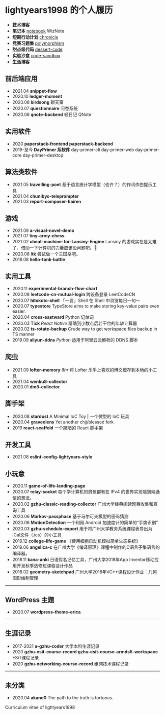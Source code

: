 # lightyears1998 的个人履历

- [**技术博客**](https://hacks.qfstudio.net)
- **笔记本** [notebook](https://lightyears1998.github.io/notebook/) WizNote
- **短期行动计划** [chronicle](https://lightyears1998.github.io/chronicle/)
- **竞赛习题集** [polymorphism](https://github.com/lightyears1998/polymorphism)
- **甜点级代码** [dessert-code](https://github.com/lightyears1998/dessert-code)
- **实验沙盒** [code-sandbox](https://github.com/lightyears1998/code-sandbox)
- [**生活博客**](https://blog.qfstudio.net/)

## 前后端应用

- 2021.04 **snippet-flow**
- 2020.10 **ledger-moment**
- 2020.08 **birdsong** 聊天室
- 2020.07 **questionnaire** 问卷系统
- 2020.06 **qnote-backend** 轻日记 QNote

## 实用软件

- 2020 **paperstack-frontend** **paperstack-backend**
- 2019-至今 **DayPrimer 系软件** day-primer-cli day-primer-web day-primer-core day-primer-desktop

## 算法类软件

- 2021.05 **travelling-poet** 基于语言统计学模型（也许？）的作词作曲提示工具
- 2021.04 **chunibyo-teleprompter**
- 2021.03 **report-composer-hairen**

## 游戏

- 2021.09 **a-visual-novel-demo**
- 2021.07 **tiny-army-chess**
- 2021.02 **cheat-machine-for-Lansiny-Engine** Lansiny 的游戏实在是太难了，借助一下计算机的力量应该没问题吧。🤣
- 2020.08 **ltk** 尝试做一个三国杀吧。
- 2018.08 **hello-tank-battle**

## 实用工具

- 2020.11 **experimental-branch-flow-chart**
- 2020.08 **leetcode-cn-mutual-login** 跨设备登录 LeetCodeCN
- 2020.07 **hitokoto-shell** 「一言」Shell 在 Shell 中浏览每日一句～
- 2020.07 **typestore** TypeStore aims to make storing key-value pairs even easier.
- 2020.04 **cross-eastward** Python 记单词
- 2020.03 **Tick** *React Native* 精确到小数点后若干位的年龄计算器
- 2020.02 **ts-rotate-backup** Crude way to get workspace files backup in TS manner
- 2019.09 **aliyun-ddns** *Python* 适用于阿里云云解析的 DDNS 脚本

## 爬虫

- 2021.09 **lofter-memory** *8hr* 将 Lofter 乐乎上喜欢的博文缓存到本地的小工具
- 2021.04 **wenku8-collector**
- 2020.01 **dm5-collector**

## 脚手架

- 2020.08 **stardust** A Minimal IoC Toy | 一个微型的 IoC 玩具
- 2020.04 **graveolens** Yet another chjj/blessed fork
- 2019 **react-scaffold** 一个简陋的 React 脚手架

## 开发工具

- 2021.08 **eslint-config-lightyears-style**

## 小玩意

- 2020.11 **game-of-life-landing-page**
- 2020.07 **relay-socket** 每个学计算机的男孩都有在 IPv4 的世界实现端到端通信的想法。
- 2020.02 **gzhu-classic-reading-collector**  广州大学经典阅读题目收集和查询工具
- 2020.06 **Markov-passphase** 基于马尔可夫模型的密码猜测
- 2020.06 **MotionDetection** 一个利用 Android 加速度计的简单的“手势识别”
- 2020.03 **gzhu-schedule-export** 用于将广州大学教务系统课程表导出为iCal文件（.ics）的小工具
- 2019.12 **college-life-game** 《使用细胞自动机模拟简单生态系统》
- 2019.06 **angelica-c**  在广州大学《编译原理》课程中制作的C语言子集语言的编译器。
- 2018.11 **kana-anki** 日语假名记忆工具，广州大学2018年App Inventor移动应用开发秋季选修班课程设计作品
- 2018.02 **geometry-sketchpad** 广州大学2018年VC++课程设计作业：几何图形绘制管理

---

## WordPress 主题

- 2020.07 **wordpress-theme-erica**

---

## 生涯记录

- 2017-2021 **a-gzhu-coder** 大学本科生涯记录
- 2020 **gzhu-esit-course-record** **gzhu-esit-course-armds5-workspace** ESiT课程记录
- 2020 **gzhu-networking-course-record** 组网技术课程记录

---

## 未分类

- 2020.04 **akane0** The path to the truth is tortuous.

Curriculum vitae of lightyears1998
